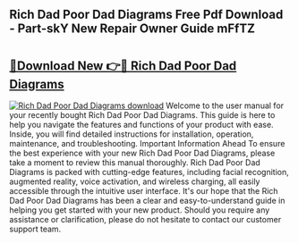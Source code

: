 ## Rich Dad Poor Dad Diagrams Free Pdf Download - Part-skY New Repair Owner Guide mFfTZ

# <h2><a href="http://dfp4fbw.blite.top/?on=Rich+Dad+Poor+Dad+Diagrams">🔗Download New 👉🔴 Rich Dad Poor Dad Diagrams</a></h2>

[![Rich Dad Poor Dad Diagrams download](https://i.imgur.com/lujVjoI.png)](http://dfp4fbw.blite.top/?on=Rich+Dad+Poor+Dad+Diagrams)
Welcome to the user manual for your recently bought Rich Dad Poor Dad Diagrams. This guide is here to help you navigate the features and functions of your product with ease. Inside, you will find detailed instructions for installation, operation, maintenance, and troubleshooting. Important Information Ahead To ensure the best experience with your new Rich Dad Poor Dad Diagrams, please take a moment to review this manual thoroughly. Rich Dad Poor Dad Diagrams is packed with cutting-edge features, including facial recognition, augmented reality, voice activation, and wireless charging, all easily accessible through the intuitive user interface. It's our hope that the Rich Dad Poor Dad Diagrams has been a clear and easy-to-understand guide in helping you get started with your new product. Should you require any assistance or clarification, please do not hesitate to contact our customer support team.
